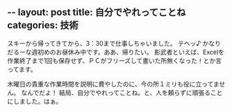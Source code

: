 --
layout: post
title: 自分でやれってことね
categories: 技術
--

スキーから帰ってきてから、3：30まで仕事しちゃいました。
テヘッ♪
かなりだるーな週初めのお昼休み中です。ああ、帰りたい。
影武者といえば、Excelを作業終了まで1回も保存せず、ＰＣがフリーズして書いた所無くなった！とか言ってます。

木曜日の貴重な作業時間を説明に費やしたのに、今の所１ミリも役に立ってません。
なんでだよ！
結局、自分でやれってことね。と、人を頼らずに頑張ることにしました。はぁ。

